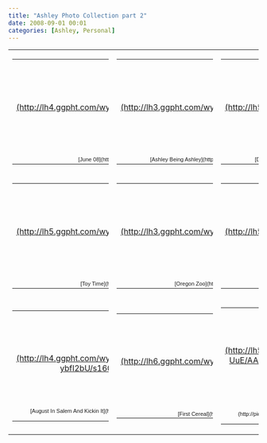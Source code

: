 ```yaml
---
title: "Ashley Photo Collection part 2"
date: 2008-09-01 00:01
categories: [Ashley, Personal]
---
```

<table border="0" cellspacing="0" cellpadding="4">
<tbody>
<tr>
<td>
<table style="width: 194px;">
<tbody>
<tr>
<td style="background: url('http://picasaweb.google.com/f/img/transparent_album_background.gif') no-repeat left center; height: 194px; -moz-background-clip: -moz-initial; -moz-background-origin: -moz-initial; -moz-background-inline-policy: -moz-initial;" align="center"><a href="http://picasaweb.google.com/wyseguys/June08?authkey=yB0LHOHxU-Y">![](http://lh4.ggpht.com/wyseguys/SF6RPBoiB7E/AAAAAAAAA28/9GUBDRZ8pLs/s160-c/June08.jpg)</a></td>
</tr>
<tr>
<td style="text-align: center; font-family: arial,sans-serif; font-size: 11px;">[June 08](http://picasaweb.google.com/wyseguys/June08?authkey=yB0LHOHxU-Y)</td>
</tr>
</tbody>
</table>
</td>
<td>
<table style="width: 194px;">
<tbody>
<tr>
<td style="background: url('http://picasaweb.google.com/f/img/transparent_album_background.gif') no-repeat left 50%; height: 194px; -moz-background-clip: -moz-initial; -moz-background-origin: -moz-initial; -moz-background-inline-policy: -moz-initial;" align="center"><a href="http://picasaweb.google.com/wyseguys/AshleyBeingAshley?authkey=a7QlUcDVGWo">![](http://lh3.ggpht.com/wyseguys/SHWOe4vvUmE/AAAAAAAABJ4/_biokf70vlc/s160-c/AshleyBeingAshley.jpg)</a></td>
</tr>
<tr>
<td style="text-align: center; font-family: arial,sans-serif; font-size: 11px;">[Ashley Being Ashley](http://picasaweb.google.com/wyseguys/AshleyBeingAshley?authkey=a7QlUcDVGWo)</td>
</tr>
</tbody>
</table>
</td>
<td>
<table style="width: 194px;">
<tbody>
<tr>
<td style="background: url('http://picasaweb.google.com/f/img/transparent_album_background.gif') no-repeat left center; height: 194px; -moz-background-clip: -moz-initial; -moz-background-origin: -moz-initial; -moz-background-inline-policy: -moz-initial;" align="center"><a href="http://picasaweb.google.com/wyseguys/DoinTheHangOut?authkey=m98lTV40QUU">![](http://lh5.ggpht.com/wyseguys/SJefRkRcnbE/AAAAAAAABXU/2T6ig6zlFco/s160-c/DoinTheHangOut.jpg)</a></td>
</tr>
<tr>
<td style="text-align: center; font-family: arial,sans-serif; font-size: 11px;">[Doin' The Hang Out](http://picasaweb.google.com/wyseguys/DoinTheHangOut?authkey=m98lTV40QUU)</td>
</tr>
</tbody>
</table>
</td>
</tr>
<tr>
<td>
<table style="width: 194px;">
<tbody>
<tr>
<td style="background: url('http://picasaweb.google.com/f/img/transparent_album_background.gif') no-repeat left center; height: 194px; -moz-background-clip: -moz-initial; -moz-background-origin: -moz-initial; -moz-background-inline-policy: -moz-initial;" align="center"><a href="http://picasaweb.google.com/wyseguys/ToyTime?authkey=j4nxTwqIqFI">![](http://lh5.ggpht.com/wyseguys/SJefWs4ANaE/AAAAAAAABZ8/q3zQMK9DTrY/s160-c/ToyTime.jpg)</a></td>
</tr>
<tr>
<td style="text-align: center; font-family: arial,sans-serif; font-size: 11px;">[Toy Time](http://picasaweb.google.com/wyseguys/ToyTime?authkey=j4nxTwqIqFI)</td>
</tr>
</tbody>
</table>
</td>
<td>
<table style="width: 194px;">
<tbody>
<tr>
<td style="background: url('http://picasaweb.google.com/f/img/transparent_album_background.gif') no-repeat left center; height: 194px; -moz-background-clip: -moz-initial; -moz-background-origin: -moz-initial; -moz-background-inline-policy: -moz-initial;" align="center"><a href="http://picasaweb.google.com/wyseguys/OregonZoo?authkey=WkhYR_rSDJc">![](http://lh3.ggpht.com/wyseguys/SJeeZVKLRLE/AAAAAAAABWc/nZ2cnNNYwYc/s160-c/OregonZoo.jpg)</a></td>
</tr>
<tr>
<td style="text-align: center; font-family: arial,sans-serif; font-size: 11px;">[Oregon Zoo](http://picasaweb.google.com/wyseguys/OregonZoo?authkey=WkhYR_rSDJc)</td>
</tr>
</tbody>
</table>
</td>
<td>
<table style="width: 194px;">
<tbody>
<tr>
<td style="background: url('http://picasaweb.google.com/f/img/transparent_album_background.gif') no-repeat left center; height: 194px; -moz-background-clip: -moz-initial; -moz-background-origin: -moz-initial; -moz-background-inline-policy: -moz-initial;" align="center"><a href="http://picasaweb.google.com/wyseguys/NewTricks?authkey=6x6uUZd3wc8">![](http://lh5.ggpht.com/wyseguys/SLYdCt1p81E/AAAAAAAABkk/Fgj6HyrpmXM/s160-c/NewTricks.jpg)</a></td>
</tr>
<tr>
<td style="text-align: center; font-family: arial,sans-serif; font-size: 11px;">[New Tricks](http://picasaweb.google.com/wyseguys/NewTricks?authkey=6x6uUZd3wc8)</td>
</tr>
</tbody>
</table>
</td>
</tr>
<tr>
<td>
<table style="width: 194px;">
<tbody>
<tr>
<td style="background: url('http://picasaweb.google.com/f/img/transparent_album_background.gif') no-repeat left center; height: 194px; -moz-background-clip: -moz-initial; -moz-background-origin: -moz-initial; -moz-background-inline-policy: -moz-initial;" align="center"><a href="http://picasaweb.google.com/wyseguys/AugustInSalemAndKickinIt?authkey=z0Ui2Urpgi4">![](http://lh4.ggpht.com/wyseguys/SKzP4bmDUPE/AAAAAAAABg0/A92-ybfI2bU/s160-c/AugustInSalemAndKickinIt.jpg)</a></td>
</tr>
<tr>
<td style="text-align: center; font-family: arial,sans-serif; font-size: 11px;">[August In Salem And Kickin It](http://picasaweb.google.com/wyseguys/AugustInSalemAndKickinIt?authkey=z0Ui2Urpgi4)</td>
</tr>
</tbody>
</table>
</td>
<td>
<table style="width: 194px;">
<tbody>
<tr>
<td style="background: url('http://picasaweb.google.com/f/img/transparent_album_background.gif') no-repeat left center; height: 194px; -moz-background-clip: -moz-initial; -moz-background-origin: -moz-initial; -moz-background-inline-policy: -moz-initial;" align="center"><a href="http://picasaweb.google.com/wyseguys/FirstCereal?authkey=-oldpkstgnk#">![](http://lh6.ggpht.com/wyseguys/SMSG70QDvoE/AAAAAAAABoA/5QOfkJ_PSL4/s160-c/FirstCereal.jpg)</a></td>
</tr>
<tr>
<td style="text-align: center; font-family: arial,sans-serif; font-size: 11px;">[First Cereal](http://picasaweb.google.com/wyseguys/FirstCereal?authkey=-oldpkstgnk#)</td>
</tr>
</tbody>
</table>
</td>
<td>
<table style="width: 194px;">
<tbody>
<tr>
<td style="background: url('http://picasaweb.google.com/f/img/transparent_album_background.gif') no-repeat left center; height: 194px; -moz-background-clip: -moz-initial; -moz-background-origin: -moz-initial; -moz-background-inline-policy: -moz-initial;" align="center"><a href="http://picasaweb.google.com/wyseguys/PostApocolypse?authkey=RAYjffAOKsc#">![](http://lh5.ggpht.com/wyseguys/SMSIW85-UuE/AAAAAAAABqM/_juxz_VP-vc/s160-c/PostApocolypse.jpg)</a></td>
</tr>
<tr>
<td style="text-align: center; font-family: arial,sans-serif; font-size: 11px;">[Post Apocolypse](http://picasaweb.google.com/wyseguys/PostApocolypse?authkey=RAYjffAOKsc#)</td>
</tr>
</tbody>
</table>
</td>
</tr>
</tbody>
</table>
